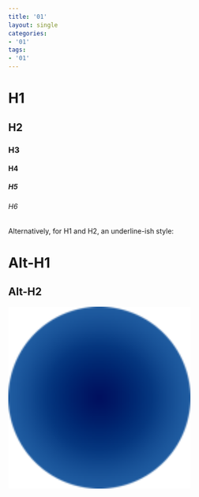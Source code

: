 ```yaml
---
title: '01'
layout: single
categories:
- '01'
tags:
- '01'
---
```


# H1

## H2

### H3

#### H4

##### H5

###### H6

Alternatively, for H1 and H2, an underline-ish style:

# Alt-H1

## Alt-H2

<img src="/assets/images/logo 128.png" title="" alt="logo 512.png" width="369">
